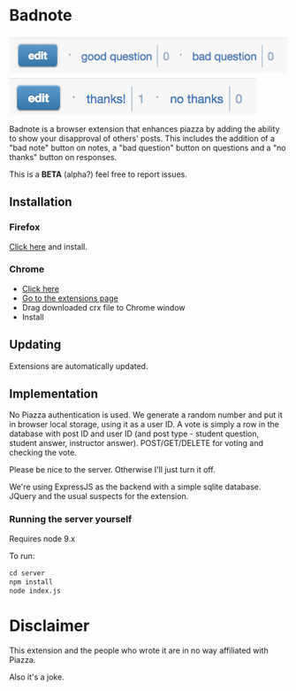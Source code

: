 # Badnote

![screenshot1](screenshot1.png)
![screenshot2](screenshot2.png)

Badnote is a browser extension that enhances piazza by adding the ability to show your disapproval of others' posts. This includes the addition of a "bad note" button on notes, a "bad question" button on questions and a "no thanks" button on responses.

This is a **BETA** (alpha?) feel free to report issues.

## Installation
### Firefox
[Click here](https://elanini.com/update/badnote.xpi) and install.

### Chrome
- [Click here](https://elanini.com/update/badnote.crx)
- [Go to the extensions page](chrome://extensions/)
- Drag downloaded crx file to Chrome window
- Install

## Updating
Extensions are automatically updated.

## Implementation
No Piazza authentication is used. We generate a random number and put it in browser local storage, using it as a user ID. A vote is simply a row in the database with post ID and user ID (and post type - student question, student answer, instructor answer). POST/GET/DELETE for voting and checking the vote. 

Please be nice to the server. Otherwise I'll just turn it off.

We're using ExpressJS as the backend with a simple sqlite database. JQuery and the usual suspects for the extension. 

### Running the server yourself
Requires node 9.x

To run:
```
cd server
npm install
node index.js
```

# Disclaimer
This extension and the people who wrote it are in no way affiliated with Piazza.

Also it's a joke.
